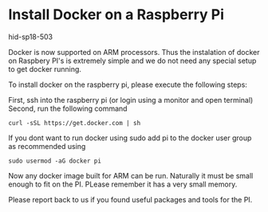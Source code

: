 # Install Docker on a Raspberry Pi

hid-sp18-503

Docker is now supported on ARM processors. Thus the instalation of
docker on Raspbery PI's is extremely simple and we do not need any
special setup to get docker running.

To install docker on the raspberry pi, please execute the following
steps:

First, ssh into the raspberry pi (or login using a monitor and open
terminal) Second, run the following command

```curl -sSL https://get.docker.com | sh```
  
If you dont want to run docker using sudo add pi to the docker user
group as recommended using

```sudo usermod -aG docker pi```

Now any docker image built for ARM can be run. Naturally it must be
small enough to fit on the PI. PLease remember it has a very small
memory.

Please report back to us if you found useful packages and tools for
the PI.

